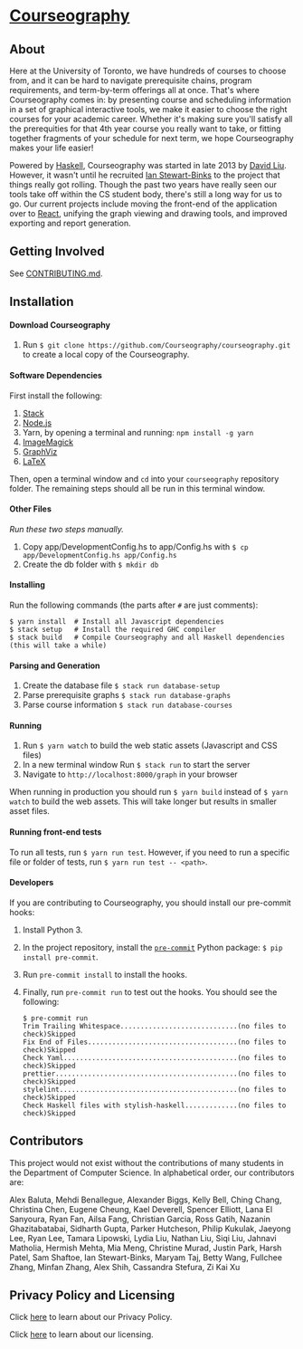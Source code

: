 # [Courseography](https://courseography.teach.cs.toronto.edu/graph)

## About

Here at the University of Toronto, we have hundreds of courses to choose from, and it can be hard to navigate prerequisite chains, program requirements, and term-by-term offerings all at once. That's where Courseography comes in: by presenting course and scheduling information in a set of graphical interactive tools, we make it easier to choose the right courses for your academic career. Whether it's making sure you'll satisfy all the prerequities for that 4th year course you really want to take, or fitting together fragments of your schedule for next term, we hope Courseography makes your life easier!

Powered by [Haskell](https://www.haskell.org/), Courseography was started in late 2013 by [David Liu](http://www.cs.toronto.edu/~david/). However, it wasn't until he recruited [Ian Stewart-Binks](http://www.cs.toronto.edu/~iansb/) to the project that things really got rolling. Though the past two years have really seen our tools take off within the CS student body, there's still a long way for us to go. Our current projects include moving the front-end of the application over to [React](https://facebook.github.io/react/), unifying the graph viewing and drawing tools, and improved exporting and report generation.

## Getting Involved

See [CONTRIBUTING.md](https://github.com/Courseography/courseography/blob/master/CONTRIBUTING.md).

## Installation

#### Download Courseography

1. Run `$ git clone https://github.com/Courseography/courseography.git` to create a local copy of the Courseography.

#### Software Dependencies

First install the following:

1. [Stack](https://docs.haskellstack.org/en/stable/README/)
2. [Node.js](https://nodejs.org/en/download/)
3. Yarn, by opening a terminal and running: `npm install -g yarn`
4. [ImageMagick](http://www.imagemagick.org/script/download.php)
5. [GraphViz](https://graphviz.org/download/)
6. [LaTeX](https://www.latex-project.org/get/)

Then, open a terminal window and `cd` into your `courseography` repository folder.
The remaining steps should all be run in this terminal window.

#### Other Files

_Run these two steps manually._

1. Copy app/DevelopmentConfig.hs to app/Config.hs with `$ cp app/DevelopmentConfig.hs app/Config.hs`
2. Create the db folder with `$ mkdir db`

#### Installing

Run the following commands (the parts after `#` are just comments):

```console
$ yarn install  # Install all Javascript dependencies
$ stack setup   # Install the required GHC compiler
$ stack build   # Compile Courseography and all Haskell dependencies (this will take a while)
```

#### Parsing and Generation

1. Create the database file `$ stack run database-setup`
2. Parse prerequisite graphs `$ stack run database-graphs`
3. Parse course information `$ stack run database-courses`

#### Running

1. Run `$ yarn watch` to build the web static assets (Javascript and CSS files)
2. In a new terminal window Run `$ stack run` to start the server
3. Navigate to `http://localhost:8000/graph` in your browser

When running in production you should run `$ yarn build` instead of `$ yarn watch` to build the web assets.
This will take longer but results in smaller asset files.

#### Running front-end tests

To run all tests, run `$ yarn run test`. However, if you need to run a specific file or folder of tests,
run `$ yarn run test -- <path>`.

#### Developers

If you are contributing to Courseography, you should install our pre-commit hooks:

1. Install Python 3.
2. In the project repository, install the [`pre-commit`](https://pre-commit.com/#installation) Python package: `$ pip install pre-commit`.
3. Run `pre-commit install` to install the hooks.
4. Finally, run `pre-commit run` to test out the hooks. You should see the following:

   ```console
   $ pre-commit run
   Trim Trailing Whitespace.............................(no files to check)Skipped
   Fix End of Files.....................................(no files to check)Skipped
   Check Yaml...........................................(no files to check)Skipped
   prettier.............................................(no files to check)Skipped
   stylelint............................................(no files to check)Skipped
   Check Haskell files with stylish-haskell.............(no files to check)Skipped
   ```

## Contributors

This project would not exist without the contributions of many students in the Department of Computer Science. In alphabetical order, our contributors are:

Alex Baluta,
Mehdi Benallegue,
Alexander Biggs,
Kelly Bell,
Ching Chang,
Christina Chen,
Eugene Cheung,
Kael Deverell,
Spencer Elliott,
Lana El Sanyoura,
Ryan Fan,
Ailsa Fang,
Christian Garcia,
Ross Gatih,
Nazanin Ghazitabatabai,
Sidharth Gupta,
Parker Hutcheson,
Philip Kukulak,
Jaeyong Lee,
Ryan Lee,
Tamara Lipowski,
Lydia Liu,
Nathan Liu,
Siqi Liu,
Jahnavi Matholia,
Hermish Mehta,
Mia Meng,
Christine Murad,
Justin Park,
Harsh Patel,
Sam Shaftoe,
Ian Stewart-Binks,
Maryam Taj,
Betty Wang,
Fullchee Zhang,
Minfan Zhang,
Alex Shih,
Cassandra Stefura,
Zi Kai Xu

## Privacy Policy and Licensing

Click [here](/PRIVACY.md) to learn about our Privacy Policy.

Click [here](/LICENSE) to learn about our licensing.
